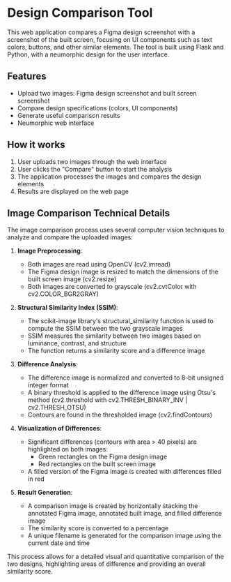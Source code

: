 # Design Comparison Tool

This web application compares a Figma design screenshot with a screenshot of the built screen, focusing on UI components such as text colors, buttons, and other similar elements. The tool is built using Flask and Python, with a neumorphic design for the user interface.

## Features

- Upload two images: Figma design screenshot and built screen screenshot
- Compare design specifications (colors, UI components)
- Generate useful comparison results
- Neumorphic web interface

## How it works

1. User uploads two images through the web interface
2. User clicks the "Compare" button to start the analysis
3. The application processes the images and compares the design elements
4. Results are displayed on the web page

## Image Comparison Technical Details

The image comparison process uses several computer vision techniques to analyze and compare the uploaded images:

1. **Image Preprocessing**:

   - Both images are read using OpenCV (cv2.imread)
   - The Figma design image is resized to match the dimensions of the built screen image (cv2.resize)
   - Both images are converted to grayscale (cv2.cvtColor with cv2.COLOR_BGR2GRAY)

2. **Structural Similarity Index (SSIM)**:

   - The scikit-image library's structural_similarity function is used to compute the SSIM between the two grayscale images
   - SSIM measures the similarity between two images based on luminance, contrast, and structure
   - The function returns a similarity score and a difference image

3. **Difference Analysis**:

   - The difference image is normalized and converted to 8-bit unsigned integer format
   - A binary threshold is applied to the difference image using Otsu's method (cv2.threshold with cv2.THRESH_BINARY_INV | cv2.THRESH_OTSU)
   - Contours are found in the thresholded image (cv2.findContours)

4. **Visualization of Differences**:

   - Significant differences (contours with area > 40 pixels) are highlighted on both images:
     - Green rectangles on the Figma design image
     - Red rectangles on the built screen image
   - A filled version of the Figma image is created with differences filled in red

5. **Result Generation**:
   - A comparison image is created by horizontally stacking the annotated Figma image, annotated built image, and filled difference image
   - The similarity score is converted to a percentage
   - A unique filename is generated for the comparison image using the current date and time

This process allows for a detailed visual and quantitative comparison of the two designs, highlighting areas of difference and providing an overall similarity score.
